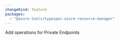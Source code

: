```yaml
---
changeKind: feature
packages:
  - "@azure-tools/typespec-azure-resource-manager"
---
```


Add operations for Private Endpoints